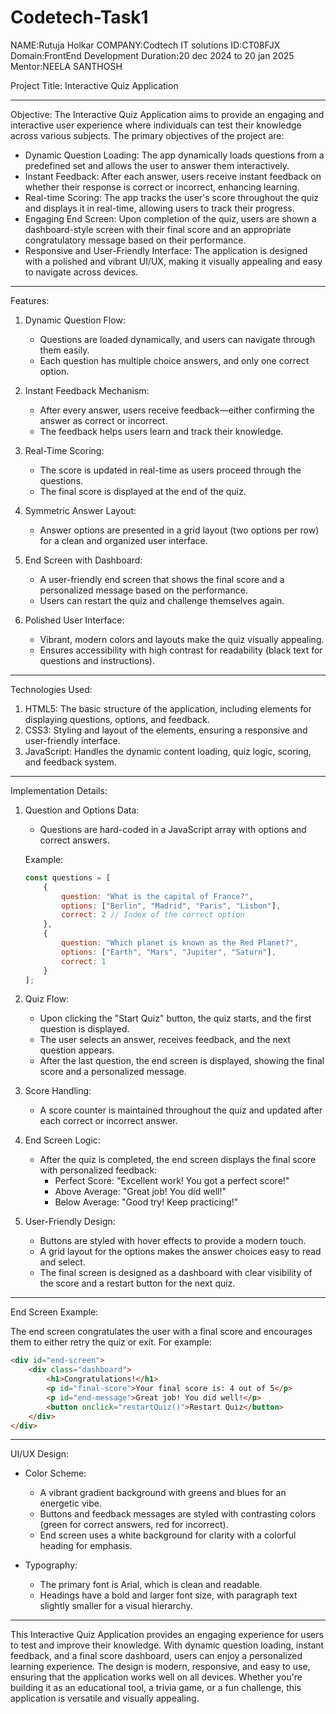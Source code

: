 # Codetech-Task1
NAME:Rutuja Holkar
COMPANY:Codtech IT solutions
ID:CT08FJX
Domain:FrontEnd Development
Duration:20 dec 2024 to 20 jan 2025
Mentor:NEELA SANTHOSH

Project Title: Interactive Quiz Application

---

Objective:
The Interactive Quiz Application aims to provide an engaging and interactive user experience where individuals can test their knowledge across various subjects. The primary objectives of the project are:

- Dynamic Question Loading: The app dynamically loads questions from a predefined set and allows the user to answer them interactively.
- Instant Feedback: After each answer, users receive instant feedback on whether their response is correct or incorrect, enhancing learning.
- Real-time Scoring: The app tracks the user's score throughout the quiz and displays it in real-time, allowing users to track their progress.
- Engaging End Screen: Upon completion of the quiz, users are shown a dashboard-style screen with their final score and an appropriate congratulatory message based on their performance.
- Responsive and User-Friendly Interface: The application is designed with a polished and vibrant UI/UX, making it visually appealing and easy to navigate across devices.

---

Features:
1. Dynamic Question Flow:
   - Questions are loaded dynamically, and users can navigate through them easily.
   - Each question has multiple choice answers, and only one correct option.

2. Instant Feedback Mechanism:
   - After every answer, users receive feedback—either confirming the answer as correct or incorrect.
   - The feedback helps users learn and track their knowledge.

3. Real-Time Scoring:
   - The score is updated in real-time as users proceed through the questions.
   - The final score is displayed at the end of the quiz.

4. Symmetric Answer Layout:
   - Answer options are presented in a grid layout (two options per row) for a clean and organized user interface.

5. End Screen with Dashboard:
   - A user-friendly end screen that shows the final score and a personalized message based on the performance.
   - Users can restart the quiz and challenge themselves again.

6. Polished User Interface:
   - Vibrant, modern colors and layouts make the quiz visually appealing.
   - Ensures accessibility with high contrast for readability (black text for questions and instructions).

---

Technologies Used:
1. HTML5: The basic structure of the application, including elements for displaying questions, options, and feedback.
2. CSS3: Styling and layout of the elements, ensuring a responsive and user-friendly interface.
3. JavaScript: Handles the dynamic content loading, quiz logic, scoring, and feedback system.

---

Implementation Details:

1. Question and Options Data:
   - Questions are hard-coded in a JavaScript array with options and correct answers.
   
   Example:
   ```javascript
   const questions = [
       {
           question: "What is the capital of France?",
           options: ["Berlin", "Madrid", "Paris", "Lisbon"],
           correct: 2 // Index of the correct option
       },
       {
           question: "Which planet is known as the Red Planet?",
           options: ["Earth", "Mars", "Jupiter", "Saturn"],
           correct: 1
       }
   ];
   ```

2. Quiz Flow:
   - Upon clicking the "Start Quiz" button, the quiz starts, and the first question is displayed.
   - The user selects an answer, receives feedback, and the next question appears.
   - After the last question, the end screen is displayed, showing the final score and a personalized message.

3. Score Handling:
   - A score counter is maintained throughout the quiz and updated after each correct or incorrect answer.

4. End Screen Logic:
   - After the quiz is completed, the end screen displays the final score with personalized feedback:
     - Perfect Score: "Excellent work! You got a perfect score!"
     - Above Average: "Great job! You did well!"
     - Below Average: "Good try! Keep practicing!"
   
5. User-Friendly Design:
   - Buttons are styled with hover effects to provide a modern touch.
   - A grid layout for the options makes the answer choices easy to read and select.
   - The final screen is designed as a dashboard with clear visibility of the score and a restart button for the next quiz.

---

End Screen Example:

The end screen congratulates the user with a final score and encourages them to either retry the quiz or exit. For example:

```html
<div id="end-screen">
    <div class="dashboard">
        <h1>Congratulations!</h1>
        <p id="final-score">Your final score is: 4 out of 5</p>
        <p id="end-message">Great job! You did well!</p>
        <button onclick="restartQuiz()">Restart Quiz</button>
    </div>
</div>
```

---

UI/UX Design:

- Color Scheme: 
  - A vibrant gradient background with greens and blues for an energetic vibe.
  - Buttons and feedback messages are styled with contrasting colors (green for correct answers, red for incorrect).
  - End screen uses a white background for clarity with a colorful heading for emphasis.

- Typography:
  - The primary font is Arial, which is clean and readable.
  - Headings have a bold and larger font size, with paragraph text slightly smaller for a visual hierarchy.

---

This Interactive Quiz Application provides an engaging experience for users to test and improve their knowledge. With dynamic question loading, instant feedback, and a final score dashboard, users can enjoy a personalized learning experience. The design is modern, responsive, and easy to use, ensuring that the application works well on all devices. Whether you're building it as an educational tool, a trivia game, or a fun challenge, this application is versatile and visually appealing.

